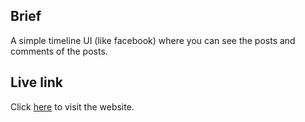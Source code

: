 ## Brief
A simple timeline UI (like facebook) where you can see the posts and comments of the posts.

## Live link
Click [here](https://postify1.netlify.app/) to visit the website.

<!-- 
Let's say you are building the frontend for a microservice backend forum website, where you have users and posts.
This is the API to fetch post data - https://jsonplaceholder.typicode.com/posts
This is the API to fetch user data - https://jsonplaceholder.typicode.com/users
This is the API to fetch post comments - https://jsonplaceholder.typicode.com/comments

Using these three APIs, you have to build a React UI for a "timeline" of posts.
Each post in the timeline should show the user's name, post title and post body, and you can expand the post and see the relevant comments.
The posts should be sorted in descending order of post ID.

Do the best you can, and you are allowed to use any 3rd party packages or frameworks you see fit.

The assessment criteria from your submission will include:
1. Good code organization
2. Code cleanliness
3. Good problem solving skills
4. Proper API integration best practices
5. Nice clean UI


 -->